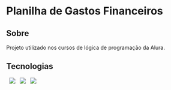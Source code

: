 <h1>Planilha de Gastos Financeiros</h1>

<h2>   Sobre</h2>
<p>Projeto utilizado nos cursos de lógica de programação da Alura.</p>

##    Tecnologias
<div>
  <img src="https://img.shields.io/badge/HTML-239120?style=for-the-badge\&logo=html5\&logoColor=white">
  <img src="https://img.shields.io/badge/CSS-239120?\&style=for-the-badge\&logo=css3\&logoColor=white">
  <img src="https://img.shields.io/badge/JavaScript-F7DF1E?style=for-the-badge\&logo=javascript\&logoColor=black">
</div>
